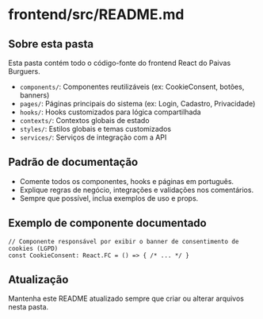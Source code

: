 # frontend/src/README.md

## Sobre esta pasta
Esta pasta contém todo o código-fonte do frontend React do Paivas Burguers.

- `components/`: Componentes reutilizáveis (ex: CookieConsent, botões, banners)
- `pages/`: Páginas principais do sistema (ex: Login, Cadastro, Privacidade)
- `hooks/`: Hooks customizados para lógica compartilhada
- `contexts/`: Contextos globais de estado
- `styles/`: Estilos globais e temas customizados
- `services/`: Serviços de integração com a API

## Padrão de documentação
- Comente todos os componentes, hooks e páginas em português.
- Explique regras de negócio, integrações e validações nos comentários.
- Sempre que possível, inclua exemplos de uso e props.

## Exemplo de componente documentado
```tsx
// Componente responsável por exibir o banner de consentimento de cookies (LGPD)
const CookieConsent: React.FC = () => { /* ... */ }
```

## Atualização
Mantenha este README atualizado sempre que criar ou alterar arquivos nesta pasta.
